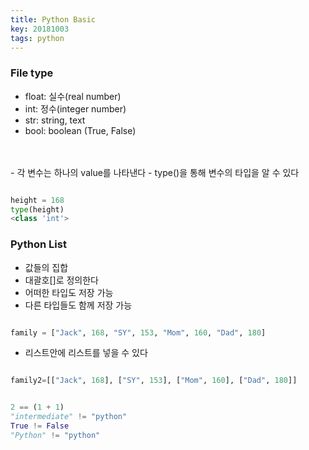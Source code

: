 ```yaml
---
title: Python Basic
key: 20181003
tags: python
---
```


### File type
- float: 실수(real number)
- int: 정수(integer number)
- str: string, text
- bool: boolean (True, False)
<br>
<br>
- 각 변수는 하나의 value를 나타낸다
- type()을 통해 변수의 타입을 알 수 있다

~~~Python

height = 168
type(height)
<class 'int'>

~~~

### Python List
- 값들의 집합
- 대괄호[]로 정의한다
- 어떠한 타입도 저장 가능
- 다른 타입들도 함께 저장 가능

~~~Python

family = ["Jack", 168, "SY", 153, "Mom", 160, "Dad", 180]

~~~

- 리스트안에 리스트를 넣을 수 있다

~~~python

family2=[["Jack", 168], ["SY", 153], ["Mom", 160], ["Dad", 180]]

~~~

~~~python

2 == (1 + 1)
"intermediate" != "python"
True != False
"Python" != "python"

~~~
